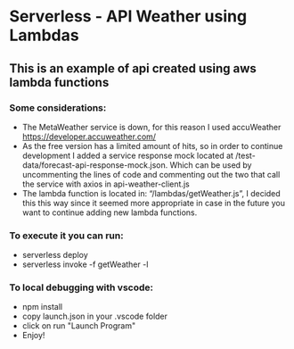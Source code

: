 # Serverless - API Weather using Lambdas
## This is an example of api created using aws lambda functions

### Some considerations:
* The MetaWeather service is down, for this reason I used accuWeather https://developer.accuweather.com/
* As the free version has a limited amount of hits, so in order to continue development I added a service response mock located at /test-data/forecast-api-response-mock.json. Which can be used by uncommenting the lines of code and commenting out the two that call the service with axios in api-weather-client.js
* The lambda function is located in: “/lambdas/getWeather.js”, I decided this this way since it seemed more appropriate in case in the future you want to continue adding new lambda functions.



### To execute it you can run:
* serverless deploy
* serverless invoke -f getWeather -l

### To local debugging with vscode: 
* npm install
* copy launch.json in your .vscode folder 
* click on run "Launch Program"
* Enjoy! 
